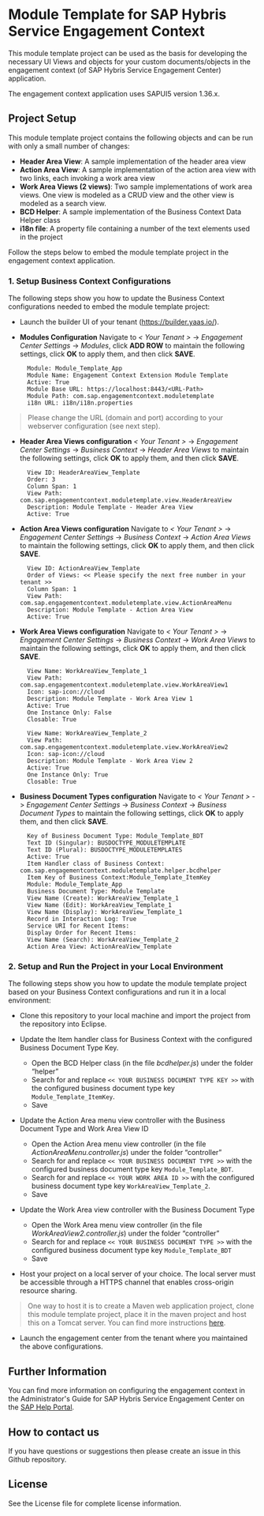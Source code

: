 # Module Template for SAP Hybris Service Engagement Context

This module template project can be used as the basis for developing the necessary UI Views and objects for your custom documents/objects in the engagement context (of SAP Hybris Service Engagement Center) application.  

The engagement context application uses SAPUI5 version 1.36.x.



## Project Setup

This module template project contains the following objects and can be run with only a small number of changes:  

* __Header Area View__: A sample implementation of the header area view
* __Action Area View__: A sample implementation of the action area view with two links, each invoking a work area view
* __Work Area Views (2 views)__: Two sample implementations of work area views. One view is modeled as a CRUD view and the other view is modeled as a search view.
* __BCD Helper__: A sample implementation of the Business Context Data Helper class
* __i18n file__: A property file containing a number of the text elements used in the project

Follow the steps below to embed the module template project in the engagement context application.



### 1. Setup Business Context Configurations

The following steps show you how to update the Business Context configurations needed to embed the module template project:

* Launch the builder UI of your tenant (https://builder.yaas.io/).
* __Modules Configuration__ Navigate to _< Your Tenant >_ -> _Engagement Center Settings_ -> _Modules_, click __ADD ROW__ to maintain the following settings, click __OK__ to apply them, and then click __SAVE__.

		Module: Module_Template_App
		Module Name: Engagement Context Extension Module Template
		Active: True
		Module Base URL: https://localhost:8443/<URL-Path>
		Module Path: com.sap.engagementcontext.moduletemplate
		i18n URL: i18n/i18n.properties
>	Please change the URL (domain and port) according to your webserver configuration (see next step).

* __Header Area Views configuration__ _< Your Tenant >_ -> _Engagement Center Settings_ -> _Business Context_ -> _Header Area Views_ to maintain the following settings, click __OK__ to apply them, and then click __SAVE__.

		View ID: HeaderAreaView_Template
		Order: 3
		Column Span: 1
		View Path: com.sap.engagementcontext.moduletemplate.view.HeaderAreaView
		Description: Module Template - Header Area View
		Active: True

* __Action Area Views configuration__ Navigate to _< Your Tenant >_ -> _Engagement Center Settings_ -> _Business Context_ -> _Action Area Views_ to maintain the following settings, click __OK__ to apply them, and then click __SAVE__.

		View ID: ActionAreaView_Template
		Order of Views: << Please specify the next free number in your tenant >>
		Column Span: 1
		View Path: com.sap.engagementcontext.moduletemplate.view.ActionAreaMenu
		Description: Module Template - Action Area View
		Active: True

* __Work Area Views configuration__ Navigate to _< Your Tenant >_ -> _Engagement Center Settings_ -> _Business Context_ -> _Work Area Views_ to maintain the following settings, click __OK__ to apply them, and then click __SAVE__.

		View Name: WorkAreaView_Template_1
		View Path: com.sap.engagementcontext.moduletemplate.view.WorkAreaView1
		Icon: sap-icon://cloud
		Description: Module Template - Work Area View 1
		Active: True
		One Instance Only: False
		Closable: True

		View Name: WorkAreaView_Template_2
		View Path: com.sap.engagementcontext.moduletemplate.view.WorkAreaView2
		Icon: sap-icon://cloud
		Description: Module Template - Work Area View 2
		Active: True
		One Instance Only: True
		Closable: True

* __Business Document Types configuration__ Navigate to  _< Your Tenant >_ -> _Engagement Center Settings_ -> _Business Context_ -> _Business Document Types_ to maintain the following settings, click __OK__ to apply them, and then click __SAVE__.

		Key of Business Document Type: Module_Template_BDT
		Text ID (Singular): BUSDOCTYPE_MODULETEMPLATE
		Text ID (Plural): BUSDOCTYPE_MODULETEMPLATES
		Active: True
		Item Handler class of Business Context: com.sap.engagementcontext.moduletemplate.helper.bcdhelper
		Item Key of Business Context:Module_Template_ItemKey
		Module: Module_Template_App
		Business Document Type: Module Template
		View Name (Create): WorkAreaView_Template_1
		View Name (Edit): WorkAreaView_Template_1
		View Name (Display): WorkAreaView_Template_1
		Record in Interaction Log: True
		Service URI for Recent Items:
		Display Order for Recent Items:
		View Name (Search): WorkAreaView_Template_2
		Action Area View: ActionAreaView_Template



### 2. Setup and Run the Project in your Local Environment

The following steps show you how to update the module template project based on your Business Context configurations and run it in a local environment:

* Clone this repository to your local machine and import the project from the repository into Eclipse.

* Update the Item handler class for Business Context with the configured Business Document Type Key.
	* Open the BCD Helper class (in the file _bcdhelper.js_) under the folder “helper”
	* Search for and replace `<< YOUR BUSINESS DOCUMENT TYPE KEY >>` with the configured business document type key `Module_Template_ItemKey`.
	* Save

* Update the Action Area menu view controller with the Business Document Type and Work Area View ID
	* Open the Action Area menu view controller (in the file _ActionAreaMenu.controller.js_) under the folder “controller”
	* Search for and replace `<< YOUR BUSINESS DOCUMENT TYPE >>` with the configured business document type key `Module_Template_BDT`.
	* Search for and replace `<< YOUR WORK AREA ID >>` with the configured business document type key `WorkAreaView_Template_2`.
	* Save

* Update the Work Area view controller with the Business Document Type
	* Open the Work Area menu view controller (in the file _WorkAreaView2.controller.js_) under the folder “controller”
	* Search for and replace `<< YOUR BUSINESS DOCUMENT TYPE >>` with the configured business document type key `Module_Template_BDT`
	* Save

* Host your project on a local server of your choice. The local server must be accessible through a HTTPS channel that enables cross-origin resource sharing.
> One way to host it is to create a Maven web application project, clone this module template project, place it in the maven project and host this on a Tomcat server. You can find more instructions [here][1].

* Launch the engagement center from the tenant where you maintained the above configurations.

## Further Information

You can find more information on configuring the engagement context in the Administrator's Guide for SAP Hybris Service Engagement Center on the [SAP Help Portal][2].

## How to contact us

If you have questions or suggestions then please create an issue in this Github repository.

## License

See the License file for complete license information.



[1]: https://help.sap.com/saphelp_nw74/helpdata/en/d5/6826f550d74e02b8d4b32cb264de52/content.htm?original_fqdn=help.sap.de
[2]: https://help.sap.com/viewer/p/SAP_HYBRIS_SERVICE_ENGAGEMENT_CENTER
